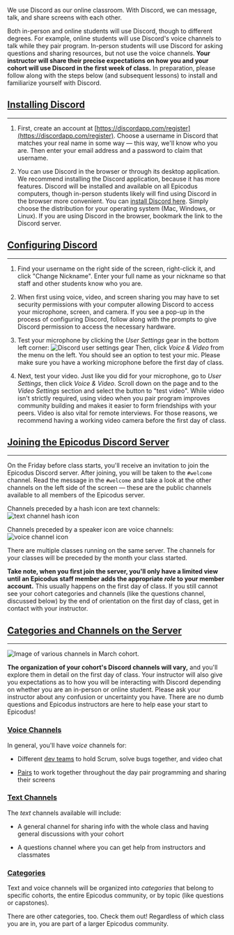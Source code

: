We use Discord as our online classroom. With Discord, we can message, talk, and share screens with each other. 

Both in-person and online students will use Discord, though to different degrees. For example, online students will use Discord's voice channels to talk while they pair program. In-person students will use Discord for asking questions and sharing resources, but not use the voice channels. **Your instructor will share their precise expectations on how you and your cohort will use Discord in the first week of class.** In preparation, please follow along with the steps below (and subsequent lessons) to install and familiarize yourself with Discord.

## [Installing Discord](#installing-discord)

---

1. First, create an account at [https://discordapp.com/register](https://discordapp.com/register). Choose a username in Discord that matches your real name in some way — this way, we'll know who you are. Then enter your email address and a password to claim that username. 

2. You can use Discord in the browser or through its desktop application. We recommend installing the Discord application, because it has more features. Discord will be installed and available on all Epicodus computers, though in-person students likely will find using Discord in the browser more convenient. You can [install Discord here](https://discord.com/download). Simply choose the distribution for your operating system (Mac, Windows, or Linux). If you are using Discord in the browser, bookmark the link to the Discord server.

## [Configuring Discord](#configuring-discord)

---

1. Find your username on the right side of the screen, right-click it, and click "Change Nickname". Enter your full name as your nickname so that staff and other students know who you are.

2. When first using voice, video, and screen sharing you may have to set security permissions with your computer allowing Discord to access your microphone, screen, and camera. If you see a pop-up in the process of configuring Discord, follow along with the prompts to give Discord permission to access the necessary hardware. 

3. Test your microphone by clicking the _User Settings_ gear in the bottom left corner: ![Discord user settings gear](https://learnhowtoprogram.s3.us-west-2.amazonaws.com/discord_user_settings_gear.png) Then, click _Voice & Video_ from the menu on the left. You should see an option to test your mic. Please make sure you have a working microphone before the first day of class. 

4. Next, test your video. Just like you did for your microphone, go to _User Settings_, then click _Voice & Video_. Scroll down on the page and to the _Video Settings_ section and select the button to "test video". While video isn't strictly required, using video when you pair program improves community building and makes it easier to form friendships with your peers. Video is also vital for remote interviews. For those reasons, we recommend having a working video camera before the first day of class.

## [Joining the Epicodus Discord Server](#joining-the-epicodus-discord-server)

---

On the Friday before class starts, you'll receive an invitation to join the Epicodus Discord server. After joining, you will be taken to the `#welcome` channel. Read the message in the `#welcome` and take a look at the other channels on the left side of the screen — these are the public channels available to all members of the Epicodus server. 

Channels preceded by a hash icon are text channels:
![text channel hash icon](https://learnhowtoprogram.s3.us-west-2.amazonaws.com/discord_text_channel_icon.png)

Channels preceded by a speaker icon are voice channels:
![voice channel icon](https://learnhowtoprogram.s3.us-west-2.amazonaws.com/discord_voice_channel_icon.png)

There are multiple classes running on the same server. The channels for your classes will be preceded by the month your class started.

**Take note, when you first join the server, you'll only have a limited view until an Epicodus staff member adds the appropriate _role_ to your member account.** This usually happens on the first day of class. If you still cannot see your cohort categories and channels (like the questions channel, discussed below) by the end of orientation on the first day of class, get in contact with your instructor.

## [Categories and Channels on the Server](#categories-and-channels-on-the-server)

---

![Image of various channels in March cohort.](https://learnhowtoprogram.s3.us-west-2.amazonaws.com/INTRO/prework/discord-channels.png)

**The organization of your cohort's Discord channels will vary,** and you'll explore them in detail on the first day of class. Your instructor will also give you expectations as to how you will be interacting with Discord depending on whether you are an in-person or online student. Please ask your instructor about any confusion or uncertainty you have. There are no dumb questions and Epicodus instructors are here to help ease your start to Epicodus! 

### [Voice Channels](#voice-channels)

In general, you'll have _voice_ channels for:

* Different [dev teams](https://pre-work.learnhowtoprogram.com/getting-started-with-intro-to-programming/working-with-a-dev-team) to hold Scrum, solve bugs together, and video chat

* [Pairs](https://pre-work.learnhowtoprogram.com/getting-started-at-epicodus/pair-programming) to work together throughout the day pair programming and sharing their screens

### [Text Channels](#text-channels)

The _text_ channels available will include:

* A general channel for sharing info with the whole class and having general discussions with your cohort

* A questions channel where you can get help from instructors and classmates

### [Categories](#categories)

Text and voice channels will be organized into _categories_ that belong to specific cohorts, the entire Epicodus community, or by topic (like questions or capstones).

There are other categories, too. Check them out! Regardless of which class you are in, you are part of a larger Epicodus community.


